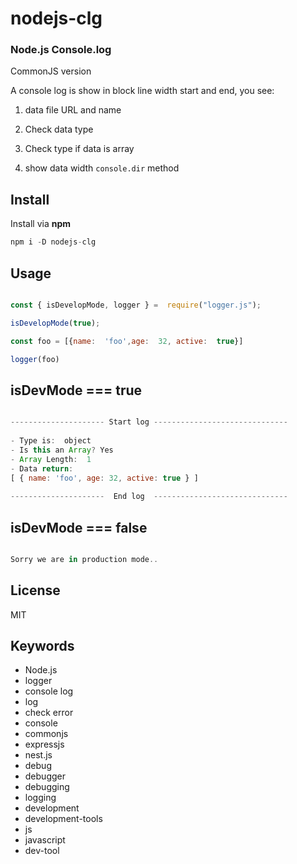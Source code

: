 
  

  

# nodejs-clg
### Node.js Console.log

  
CommonJS version


  

A console log is show in block line width start and end, you see:

  

  

1. data file URL and name

  

2. Check data type

  

3. Check type if data is array

  

4. show data width `console.dir` method

  

  

## Install

  

Install via **npm**

  

``` javascript
npm i -D nodejs-clg
```

  

  

## Usage

  

  

``` javascript

const { isDevelopMode, logger } =  require("logger.js");

isDevelopMode(true);

const foo = [{name:  'foo',age:  32, active:  true}]

logger(foo)

```

  

## isDevMode === true

  

``` javascript

--------------------- Start log ------------------------------
 
- Type is:  object
- Is this an Array? Yes
- Array Length:  1
- Data return: 
[ { name: 'foo', age: 32, active: true } ]
 
---------------------  End log  ------------------------------

```

  
  ## isDevMode === false

  

``` javascript

Sorry we are in production mode..

```
  

## License

  

MIT

  

  

## Keywords

  

  


- Node.js
- logger
- console log
- log
- check error
- console
- commonjs
- expressjs
- nest.js
- debug
- debugger
- debugging
- logging
- development
- development-tools
- js
- javascript
- dev-tool
